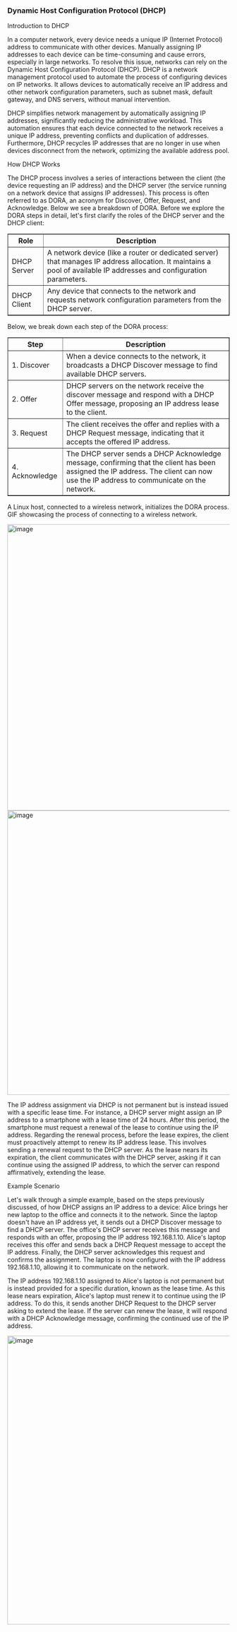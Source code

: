 <h3> Dynamic Host Configuration Protocol (DHCP)</h3>

Introduction to DHCP

In a computer network, every device needs a unique IP (Internet Protocol) address to communicate with other devices. Manually assigning IP addresses to each device can be time-consuming and cause errors, especially in large networks. To resolve this issue, networks can rely on the Dynamic Host Configuration Protocol (DHCP). DHCP is a network management protocol used to automate the process of configuring devices on IP networks. It allows devices to automatically receive an IP address and other network configuration parameters, such as subnet mask, default gateway, and DNS servers, without manual intervention.

DHCP simplifies network management by automatically assigning IP addresses, significantly reducing the administrative workload. This automation ensures that each device connected to the network receives a unique IP address, preventing conflicts and duplication of addresses. Furthermore, DHCP recycles IP addresses that are no longer in use when devices disconnect from the network, optimizing the available address pool.

How DHCP Works

The DHCP process involves a series of interactions between the client (the device requesting an IP address) and the DHCP server (the service running on a network device that assigns IP addresses). This process is often referred to as DORA, an acronym for Discover, Offer, Request, and Acknowledge. Below we see a breakdown of DORA. Before we explore the DORA steps in detail, let's first clarify the roles of the DHCP server and the DHCP client:

<table border="1" cellspacing="0" cellpadding="8">
  <thead>
    <tr>
      <th>Role</th>
      <th>Description</th>
    </tr>
  </thead>
  <tbody>
    <tr>
      <td>DHCP Server</td>
      <td>A network device (like a router or dedicated server) that manages IP address allocation. It maintains a pool of available IP addresses and configuration parameters.</td>
    </tr>
    <tr>
      <td>DHCP Client</td>
      <td>Any device that connects to the network and requests network configuration parameters from the DHCP server.</td>
    </tr>
  </tbody>
</table>

Below, we break down each step of the DORA process:

<table border="1" cellspacing="0" cellpadding="8">
  <thead>
    <tr>
      <th>Step</th>
      <th>Description</th>
    </tr>
  </thead>
  <tbody>
    <tr>
      <td>1. Discover</td>
      <td>When a device connects to the network, it broadcasts a DHCP Discover message to find available DHCP servers.</td>
    </tr>
    <tr>
      <td>2. Offer</td>
      <td>DHCP servers on the network receive the discover message and respond with a DHCP Offer message, proposing an IP address lease to the client.</td>
    </tr>
    <tr>
      <td>3. Request</td>
      <td>The client receives the offer and replies with a DHCP Request message, indicating that it accepts the offered IP address.</td>
    </tr>
    <tr>
      <td>4. Acknowledge</td>
      <td>The DHCP server sends a DHCP Acknowledge message, confirming that the client has been assigned the IP address. The client can now use the IP address to communicate on the network.</td>
    </tr>
  </tbody>
</table>

A Linux host, connected to a wireless network, initializes the DORA process. GIF showcasing the process of connecting to a wireless network.

<img width="1021" height="649" alt="image" src="https://github.com/user-attachments/assets/4d9097d9-9617-40ba-a5dc-d491f7121ef8" />

<img width="835" height="645" alt="image" src="https://github.com/user-attachments/assets/0355ceef-81d5-4eaa-b917-0e75ef5012bb" />


The IP address assignment via DHCP is not permanent but is instead issued with a specific lease time. For instance, a DHCP server might assign an IP address to a smartphone with a lease time of 24 hours. After this period, the smartphone must request a renewal of the lease to continue using the IP address. Regarding the renewal process, before the lease expires, the client must proactively attempt to renew its IP address lease. This involves sending a renewal request to the DHCP server. As the lease nears its expiration, the client communicates with the DHCP server, asking if it can continue using the assigned IP address, to which the server can respond affirmatively, extending the lease.

Example Scenario

Let's walk through a simple example, based on the steps previously discussed, of how DHCP assigns an IP address to a device: Alice brings her new laptop to the office and connects it to the network. Since the laptop doesn't have an IP address yet, it sends out a DHCP Discover message to find a DHCP server. The office's DHCP server receives this message and responds with an offer, proposing the IP address 192.168.1.10. Alice's laptop receives this offer and sends back a DHCP Request message to accept the IP address. Finally, the DHCP server acknowledges this request and confirms the assignment. The laptop is now configured with the IP address 192.168.1.10, allowing it to communicate on the network.

The IP address 192.168.1.10 assigned to Alice's laptop is not permanent but is instead provided for a specific duration, known as the lease time. As this lease nears expiration, Alice's laptop must renew it to continue using the IP address. To do this, it sends another DHCP Request to the DHCP server asking to extend the lease. If the server can renew the lease, it will respond with a DHCP Acknowledge message, confirming the continued use of the IP address.

<img width="1013" height="655" alt="image" src="https://github.com/user-attachments/assets/3d09d12a-3d7e-43fa-89c7-2991500e0c2f" />
